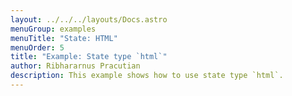 ```yaml
---
layout: ../../../layouts/Docs.astro
menuGroup: examples
menuTitle: "State: HTML"
menuOrder: 5
title: "Example: State type `html`"
author: Ribhararnus Pracutian
description: This example shows how to use state type `html`.
---
```


<csb-viewer id="example-html-state-l282tv" height="100vh"></csb-viewer>

